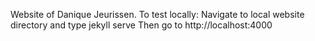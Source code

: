 Website of Danique Jeurissen.
To test locally:
Navigate to local website directory and type
jekyll serve
Then go to
http://localhost:4000
